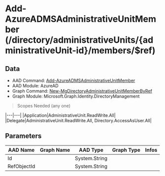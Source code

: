 # Add-AzureADMSAdministrativeUnitMember (/directory/administrativeUnits/{administrativeUnit-id}/members/$ref)

## Data

+ AAD Command: [Add-AzureADMSAdministrativeUnitMember](https://docs.microsoft.com/en-us/powershell/module/AzureAD/Add-AzureADMSAdministrativeUnitMember)
+ AAD Module: AzureAD
+ Graph Command: [New-MgDirectoryAdministrativeUnitMemberByRef](https://docs.microsoft.com/en-us/powershell/module/Microsoft.Graph.Identity.DirectoryManagement/New-MgDirectoryAdministrativeUnitMemberByRef)
+ Graph Module: Microsoft.Graph.Identity.DirectoryManagement

> Scopes Needed (any one)

|---|---|
|Application|AdministrativeUnit.ReadWrite.All|
|Delegate|AdministrativeUnit.ReadWrite.All, Directory.AccessAsUser.All|

## Parameters

|AAD Name|Graph Name|AAD Type|Graph Type|Infos|
|---|---|---|---|---|
|Id||System.String|||
|RefObjectId||System.String|||

